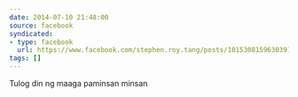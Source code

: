 ```yaml
---
date: 2014-07-10 21:48:00
source: facebook
syndicated:
- type: facebook
  url: https://www.facebook.com/stephen.roy.tang/posts/10153081596303912
tags: []
---
```


Tulog din ng maaga paminsan minsan